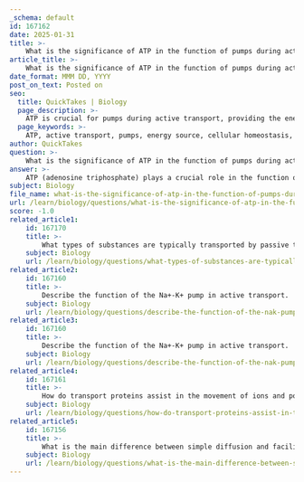 ```yaml
---
_schema: default
id: 167162
date: 2025-01-31
title: >-
    What is the significance of ATP in the function of pumps during active transport?
article_title: >-
    What is the significance of ATP in the function of pumps during active transport?
date_format: MMM DD, YYYY
post_on_text: Posted on
seo:
  title: QuickTakes | Biology
  page_description: >-
    ATP is crucial for pumps during active transport, providing the energy necessary to move substances against their concentration gradient, maintain cellular homeostasis, and support various physiological processes.
  page_keywords: >-
    ATP, active transport, pumps, energy source, cellular homeostasis, concentration gradient, Na⁺-K⁺ pump, electrochemical gradient, facilitated diffusion, cellular functions
author: QuickTakes
question: >-
    What is the significance of ATP in the function of pumps during active transport?
answer: >-
    ATP (adenosine triphosphate) plays a crucial role in the function of pumps during active transport, which is essential for maintaining cellular homeostasis and regulating various physiological processes. Here are the key points regarding the significance of ATP in this context:\n\n1. **Energy Source**: Active transport involves the movement of substances against their concentration gradient, which requires energy. ATP serves as the primary energy currency of the cell. When ATP is hydrolyzed (broken down) into ADP (adenosine diphosphate) and inorganic phosphate, it releases energy that is harnessed by transport proteins, specifically pumps, to perform work.\n\n2. **Mechanism of Pumps**: Pumps are specialized transport proteins that actively move ions or molecules across the cell membrane. A well-known example is the Na⁺-K⁺ pump, which transports three sodium ions out of the cell and two potassium ions into the cell for every molecule of ATP consumed. This process is vital for maintaining the electrochemical gradient across the cell membrane, which is essential for various cellular functions, including nerve impulse transmission and muscle contraction.\n\n3. **Concentration Gradient Maintenance**: By using ATP to power the pumps, cells can maintain concentration gradients that are critical for their function. For instance, the Na⁺-K⁺ pump helps to keep sodium levels low inside the cell and potassium levels high, which is necessary for the proper functioning of cells, particularly in excitable tissues like neurons and muscle cells.\n\n4. **Facilitated Diffusion vs. Active Transport**: While facilitated diffusion allows substances to move down their concentration gradient without energy expenditure, active transport requires ATP to move substances against their gradient. This distinction highlights the importance of ATP in processes where cells need to import nutrients or expel waste products that cannot passively diffuse through the membrane.\n\n5. **Cellular Homeostasis**: The energy derived from ATP hydrolysis is vital for the overall homeostasis of the cell. By actively transporting ions and molecules, cells can regulate their internal environment, ensuring that essential nutrients are available and waste products are removed efficiently.\n\nIn summary, ATP is indispensable for the function of pumps in active transport, enabling cells to move substances against their concentration gradients, maintain essential electrochemical gradients, and support various cellular functions critical for life.
subject: Biology
file_name: what-is-the-significance-of-atp-in-the-function-of-pumps-during-active-transport.md
url: /learn/biology/questions/what-is-the-significance-of-atp-in-the-function-of-pumps-during-active-transport
score: -1.0
related_article1:
    id: 167170
    title: >-
        What types of substances are typically transported by passive transport methods?
    subject: Biology
    url: /learn/biology/questions/what-types-of-substances-are-typically-transported-by-passive-transport-methods
related_article2:
    id: 167160
    title: >-
        Describe the function of the Na+-K+ pump in active transport.
    subject: Biology
    url: /learn/biology/questions/describe-the-function-of-the-nak-pump-in-active-transport
related_article3:
    id: 167160
    title: >-
        Describe the function of the Na+-K+ pump in active transport.
    subject: Biology
    url: /learn/biology/questions/describe-the-function-of-the-nak-pump-in-active-transport
related_article4:
    id: 167161
    title: >-
        How do transport proteins assist in the movement of ions and polar molecules across the cell membrane?
    subject: Biology
    url: /learn/biology/questions/how-do-transport-proteins-assist-in-the-movement-of-ions-and-polar-molecules-across-the-cell-membrane
related_article5:
    id: 167156
    title: >-
        What is the main difference between simple diffusion and facilitated diffusion in passive transport?
    subject: Biology
    url: /learn/biology/questions/what-is-the-main-difference-between-simple-diffusion-and-facilitated-diffusion-in-passive-transport
---
```


&nbsp;